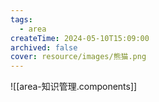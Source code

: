 ```yaml
---
tags:
  - area
createTime: 2024-05-10T15:09:00
archived: false
cover: resource/images/熊猫.png
---
```



![[area-知识管理.components]]